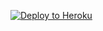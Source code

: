 ﻿
<p><a href="https://dashboard.heroku.com/new?template=https://github.com/ghbvr/xyuj"> <img src="https://www.herokucdn.com/deploy/button.svg" alt="Deploy to Heroku" /></a></p>
